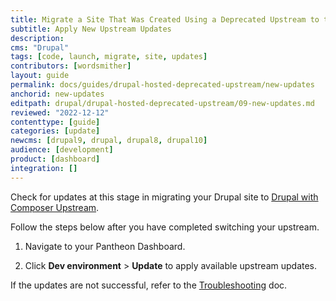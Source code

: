 ```yaml
---
title: Migrate a Site That Was Created Using a Deprecated Upstream to the Latest Version of Drupal
subtitle: Apply New Upstream Updates
description: 
cms: "Drupal"
tags: [code, launch, migrate, site, updates]
contributors: [wordsmither]
layout: guide
permalink: docs/guides/drupal-hosted-deprecated-upstream/new-updates
anchorid: new-updates
editpath: drupal/drupal-hosted-deprecated-upstream/09-new-updates.md
reviewed: "2022-12-12"
contenttype: [guide]
categories: [update]
newcms: [drupal9, drupal, drupal8, drupal10]
audience: [development]
product: [dashboard]
integration: []
---
```


Check for updates at this stage in migrating your Drupal site to [Drupal with Composer Upstream](/guides/integrated-composer#get-started-with-integrated-composer).

Follow the steps below after you have completed switching your upstream.

1. Navigate to your Pantheon Dashboard.

1. Click **Dev environment** > **Update** to apply available upstream updates.

If the updates are not successful, refer to the [Troubleshooting](/guides/drupal-hosted-deprecated-upstream/troubleshooting) doc.